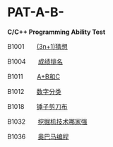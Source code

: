 # PAT-A-B-
**C/C++ Programming Ability Test**

B1001　　[(3n+1)猜想](https://github.com/wang-jinghui/PAT-A-B-/blob/master/B1001.md)

B1004　　[成绩排名](https://github.com/wang-jinghui/PAT-A-B-/blob/master/B1004.md)

B1011　　 [A+B和C](https://github.com/wang-jinghui/PAT-A-B-/blob/master/B1011.md)

B1012　　[数字分类](https://github.com/wang-jinghui/PAT-A-B-/blob/master/B1012.md)

B1018　　[锤子剪刀布](https://github.com/wang-jinghui/PAT-A-B-/blob/master/B1018.md)

B1032　　[挖掘机技术哪家强](https://github.com/wang-jinghui/PAT-A-B-/blob/master/B1032.md)

B1036　　[奥巴马编程](https://github.com/wang-jinghui/PAT-A-B-/blob/master/B1036.md)


